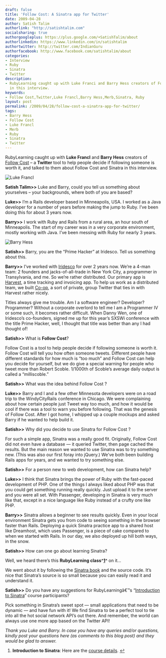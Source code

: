 ```yaml
---
draft: false
title: 'Follow Cost: A Sinatra app for Twitter'
date: 2009-04-28
author: Satish Talim
authorlink: "http://satishtalim.com"
socialsharing: true
authorgoogleplus: https://plus.google.com/+SatishTalim/about
authorlinkedin: https://www.linkedin.com/in/satishtalim
authortwitter: http://twitter.com/IndianGuru
authorfacebook: http://www.facebook.com/satishtalim/about
categories:
- Interview
- Ruby
- Sinatra
- Twitter
description:
- RubyLearning caught up with Luke Franci and Barry Hess creators of Follow Cost,
  in this interview.
keywords:
- Follow Cost,Twitter,Luke Francl,Barry Hess,Merb,Sinatra, Ruby
layout: post
permalink: /2009/04/28/follow-cost-a-sinatra-app-for-twitter/
tags:
- Barry Hess
- Follow Cost
- Luke Francl
- Merb
- Ruby
- Sinatra
- Twitter
---
```

RubyLearning caught up with **Luke Francl** and **Barry Hess** creators
of [Follow Cost](http://followcost.com/) – a **Twitter** tool to help
people decide if following someone is worth it, and talked to them about
Follow Cost and Sinatra in this interview.<!--more-->

![Luke
Francl](http://www.rubylearning.com/images/luke-headshot.jpg "Luke Francl")

**Satish Talim\>\>** Luke and Barry, could you tell us something about
yourselves – your backgrounds, where both of you are based?

**Luke\>\>** I’m a Rails developer based in Minneapolis, USA. I worked
as a Java developer for a number of years before making the jump to
Ruby. I’ve been doing this for about 3 years now.

**Barry\>\>** I work with Ruby and Rails from a rural area, an hour
south of Minneapolis. The start of my career was in a very corporate
environment, mostly working with Java. I’ve been messing with Ruby for
nearly 3 years.

![Barry
Hess](http://www.rubylearning.com/images/barry_hess.jpg "Barry Hess")

**Satish\>\>** Barry, you are the “Prime Hacker” at Iridesco. Tell us
something about this.

**Barry\>\>** I’ve worked with [Iridesco](http://iridesco.com/) for over
2 years now. We’re a 4-man team: 2 founders and jacks-of-all-trade in
New York City, a programmer in Transylvania, and me. So we’re rather
distributed. Our primary app is [Harvest](http://www.getharvest.com/), a
time tracking and invoicing app. To help us work as a distributed team,
we built [Co-op](http://coopapp.com/), a sort of private, group Twitter
that ties in with Harvest rather nicely.

Titles always give me trouble. Am I a software engineer? Developer?
Programmer? Without a corporate overlord to tell me I am a Programmer IV
or some such, it becomes rather difficult. When Danny Wen, one of
Iridesco’s co-founders, signed me up for this year’s SXSWi conference
with the title Prime Hacker, well, I thought that title was better than
any I had thought of!

**Satish\>\>** What is **Follow Cost**?

Follow Cost is a tool to help people decide if following someone is
worth it. Follow Cost will tell you how often someone tweets. Different
people have different standards for how much is “too much” and Follow
Cost can help you decide for yourself, but we do give a special warning
for people who tweet more than Robert Scoble. 1/1000th of Scoble’s
average daily output is called a “milliscoble.”

**Satish\>\>** What was the idea behind Follow Cost ?

**Luke\>\>** Barry and I and a few other Minnesota developers were on a
road trip to the WindyCityRails conference in Chicago. We were
complaining about how certain people just Tweet way too much, and how it
would be cool if there was a tool to warn you before following. That was
the genesis of Follow Cost. After I got home, I whipped up a couple
mockups and asked Barry if he wanted to help build it.

**Satish\>\>** Why did you decide to use Sinatra for Follow Cost ?

For such a simple app, Sinatra was a really good fit. Originally, Follow
Cost did not even have a database — it queried Twitter, then page cached
the results. But the main reason we wanted to use Sinatra was to try
something new. (This was also our first foray into jQuery.) We’ve both
been building Rails apps for years, and we wanted to try something else.

**Satish\>\>** For a person new to web development, how can Sinatra
help?

**Luke\>\>** I think that Sinatra brings the power of Ruby with the
fast-paced development of PHP. One of the things I always liked about
PHP was that you could get something running really quickly. Just upload
it to the server and you were all set. With Passenger, developing in
Sinatra is very much like that, except in a nice language like Ruby
instead of a crufty one like PHP.

**Barry\>\>** Sinatra allows a beginner to see results quickly. Even in
your local environment Sinatra gets you from code to seeing something in
the browser faster than Rails. Deploying a quick Sinatra practice app to
a shared host like Dreamhost, which uses Passenger, is a piece of cake
compared to when we started with Rails. In our day, we also deployed up
hill both ways, in the snow.

**Satish\>\>** How can one go about learning Sinatra?

Well, we heard there’s this **RubyLearning class^[1](#fn-1931-1)^** on
it…

We went about it by following the [Sinatra
book](http://www.sinatrarb.com/book.html) and the source code. It’s nice
that Sinatra’s source is so small because you can easily read it and
understand it.

**Satish\>\>** Do you have any suggestions for RubyLearningâ€™s
“[Introduction to
Sinatra](http://rubylearning.com/blog/2009/04/07/new-sinatra-course-announced/)”
course participants?

Pick something in Sinatra’s sweet spot — small applications that need to
be dynamic — and have fun with it! We find Sinatra to be a perfect tool
to tie into all the hot social network API’s out there. And remember,
the world can always use one more app based on the Twitter API!

*Thank you Luke and Barry. In case you have any queries and/or
questions, kindly post your questions here (as comments to this blog
post) and they would be glad to answer.*

1.  **Introduction to Sinatra**: Here are the [course
    details](http://rubylearning.com/blog/2009/04/07/new-sinatra-course-announced/).
    [↩](#fnref-1931-1)

